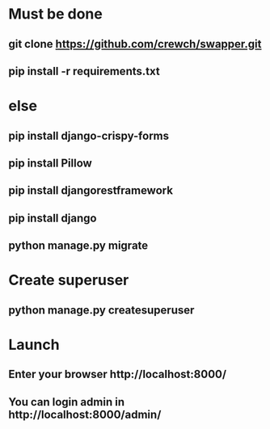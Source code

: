 # Must be done

## git clone https://github.com/crewch/swapper.git
## pip install -r requirements.txt

# else

## pip install django-crispy-forms
## pip install Pillow
## pip install djangorestframework
## pip install django

## python manage.py migrate

# Create superuser

## python manage.py createsuperuser

# Launch

## Enter your browser http://localhost:8000/
## You can login admin in http://localhost:8000/admin/

